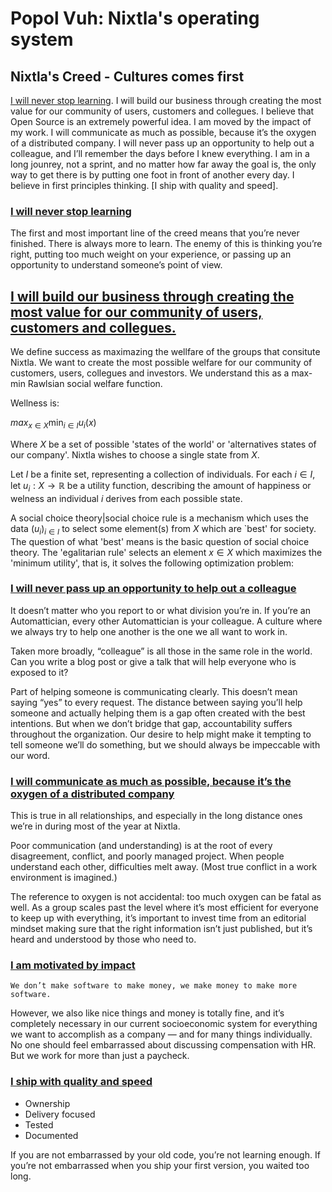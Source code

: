 # Popol Vuh: Nixtla's operating system

## Nixtla's Creed - Cultures comes first
[I will never stop learning](#i-will-never-stop-learning). I will build our business  through creating the most value for our community of users, customers and collegues. I believe that Open Source is an extremely powerful idea. I am moved by the impact of my work. I will communicate as much as possible, because it’s the oxygen of a distributed company. I will never pass up an opportunity to help out a colleague, and I’ll remember the days before I knew everything. I am in a long jounrey, not a sprint, and no matter how far away the goal is, the only way to get there is by putting one foot in front of another every day. I believe in first principles thinking. [I ship with quality and speed].




### [I will never stop learning](#i-will-never-stop-learning)
The first and most important line of the creed means that you’re never finished. There is always more to learn. The enemy of this is thinking you’re right, putting too much weight on your experience, or passing up an opportunity to understand someone’s point of view.

## [I will build our business  through creating the most value for our community of users, customers and collegues.](#i-will-build-our-business-through-creating-the-most-value-for-our-community-of-users-customers-and-collegues)
We define success as maximazing the wellfare of the groups that consitute Nixtla. We want to create the most possible welfare for our community of customers, users, collegues and investors. We understand this as a max-min  Rawlsian social welfare function.  

Wellness is: 


$max _{x\in X}\min _{i\in I}u_{i}(x)$

Where $X$ be a set of possible 'states of the world' or 'alternatives states of our company'. Nixtla wishes to choose a single state from $X$.  

Let $I$ be a finite set, representing a collection of individuals.  For each $i \in I$, let $u_i:X\longrightarrow\mathbb{R}$ be a utility function, describing the amount of happiness or welness an individual $i$ derives from each possible state.

A social choice theory|social choice rule is a mechanism which uses the data $(u_i)_{i \in I}$ to select some element(s) from $X$ which are `best' for society. The question of what 'best' means is the basic question of social choice theory. The 'egalitarian rule' selects an element $x \in X$ which maximizes the 'minimum utility', that is, it solves the following optimization problem: 





### [I will never pass up an opportunity to help out a colleague](#i-will-never-pass-up-an-opportunity-to-help-out-a-colleague)
It doesn’t matter who you report to or what division you’re in. If you’re an Automattician, every other Automattician is your colleague. A culture where we always try to help one another is the one we all want to work in.

Taken more broadly, “colleague” is all those in the same role in the world. Can you write a blog post or give a talk that will help everyone who is exposed to it?

Part of helping someone is communicating clearly. This doesn’t mean saying “yes” to every request. The distance between saying you’ll help someone and actually helping them is a gap often created with the best intentions. But when we don’t bridge that gap, accountability suffers throughout the organization. Our desire to help might make it tempting to tell someone we’ll do something, but we should always be impeccable with our word. 


### [I will communicate as much as possible, because it’s the oxygen of a distributed company](#i-will-communicate-as-much-as-possible-because-its-the-oxygen-of-a-distributed-company)

This is true in all relationships, and especially in the long distance ones we’re in during most of the year at Nixtla. 

Poor communication (and understanding) is at the root of every disagreement, conflict, and poorly managed project. When people understand each other, difficulties melt away. (Most true conflict in a work environment is imagined.)

The reference to oxygen is not accidental: too much oxygen can be fatal as well. As a group scales past the level where it’s most efficient for everyone to keep up with everything, it’s important to invest time from an editorial mindset making sure that the right information isn’t just published, but it’s heard and understood by those who need to.


### [I am motivated by impact](#i-am-motivated-by-impact)

`We don’t make software to make money, we make money to make more software.`

However, we also like nice things and money is totally fine, and it’s completely necessary in our current socioeconomic system for everything we want to accomplish as a company — and for many things individually. 
No one should feel embarrassed about discussing compensation with HR. But we work for more than just a paycheck.

### [I ship with quality and speed](#i-ship-with-quality-and-speed)

* Ownership
* Delivery focused
* Tested
* Documented

If you are not embarrassed by your old code, you’re not learning enough. If you’re not embarrassed when you ship your first version, you waited too long. 

